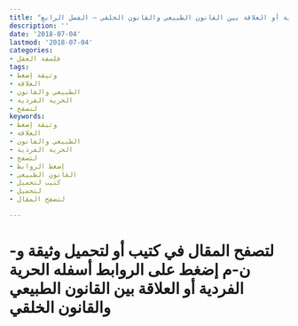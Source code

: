 ```yaml
---
title: "الحرية الفردية أو العلاقة بين القانون الطبيعي والقانون الخلقي – الفصل الرابع"
description: ''
date: '2018-07-04'
lastmod: '2018-07-04'
categories:
- فلسفة العقل
tags:
- وثيقة إضغط
- العلاقة
- الطبيعي والقانون
- الحرية الفردية
- لتصفح
keywords:
- وثيقة إضغط
- العلاقة
- الطبيعي والقانون
- الحرية الفردية
- لتصفح
- إضغط الروابط
- القانون الطبيعي
- كتيب لتحميل
- لتحميل
- لتصفح المقال

---
```

# **لتصفح المقال في كتيب أو لتحميل وثيقة و-ن-م إضغط على الروابط أسفله** **الحرية الفردية أو العلاقة بين القانون الطبيعي والقانون الخلقي**

###